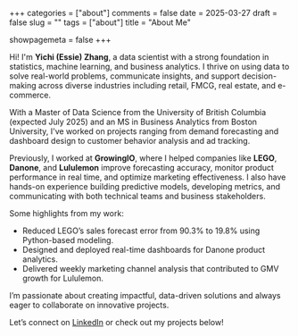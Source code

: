 +++
categories = ["about"]
comments = false
date = 2025-03-27
draft = false
slug = ""
tags = ["about"]
title = "About Me"

showpagemeta = false
+++

Hi! I'm **Yichi (Essie) Zhang**, a data scientist with a strong foundation in statistics, machine learning, and business analytics. I thrive on using data to solve real-world problems, communicate insights, and support decision-making across diverse industries including retail, FMCG, real estate, and e-commerce.

With a Master of Data Science from the University of British Columbia (expected July 2025) and an MS in Business Analytics from Boston University, I've worked on projects ranging from demand forecasting and dashboard design to customer behavior analysis and ad tracking. 

Previously, I worked at **GrowingIO**, where I helped companies like **LEGO**, **Danone**, and **Lululemon** improve forecasting accuracy, monitor product performance in real time, and optimize marketing effectiveness. I also have hands-on experience building predictive models, developing metrics, and communicating with both technical teams and business stakeholders.

Some highlights from my work:
- Reduced LEGO’s sales forecast error from 90.3% to 19.8% using Python-based modeling.
- Designed and deployed real-time dashboards for Danone product analytics.
- Delivered weekly marketing channel analysis that contributed to GMV growth for Lululemon.

I’m passionate about creating impactful, data-driven solutions and always eager to collaborate on innovative projects. 

Let’s connect on [LinkedIn](https://www.linkedin.com/in/yichi-z/) or check out my projects below!
